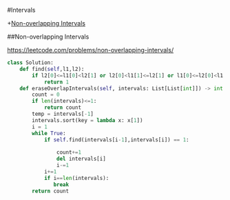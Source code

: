 #Intervals

+[Non-overlapping Intervals](#non-overlapping-intervals)

##Non-overlapping Intervals

https://leetcode.com/problems/non-overlapping-intervals/

```python
class Solution:
    def find(self,l1,l2):
        if l2[0]<=l1[0]<l2[1] or l2[0]<l1[1]<=l2[1] or l1[0]<=l2[0]<l1[1] or l1[0]<l2[1]<=l1[1]:
            return 1
    def eraseOverlapIntervals(self, intervals: List[List[int]]) -> int:
        count = 0
        if len(intervals)<=1:
            return count
        temp = intervals[-1]
        intervals.sort(key = lambda x: x[1])
        i = 1
        while True:
            if self.find(intervals[i-1],intervals[i]) == 1:
                
                count+=1
                del intervals[i]
                i-=1
            i+=1
            if i==len(intervals):
               break 
        return count
```